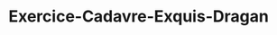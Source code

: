# Exercice-Cadavre-Exquis-Dragan
<html>
<head>
<title>Mon histoire</h1>
</head>
<body>
<h1>Mon histoire</h1>
<<<<<<< HEAD
<p>hello test</p>
<p>test</p>
<p>test</p>
</body>
</html>
=======
hello test
test
test
test oussama
>>>>>>> oussama

hallo. Dop Here

Les Celtes ont migré en Europe de l'Ouest à partir de -2500, et se seraient établis en Gaule vers -1200, mais il faut attendre l'âge du fer (-800) pour pouvoir l'affirmer. La Gaule formait un territoire qui longeait le Rhin jusqu'à la Méditerranée. Des années après l'invasion en -57 de la Gaule par les légions romaines de Jules César, Auguste va la partager en trois provinces romaines, dont celle de la Gaule belgique située la plus au nord de la Gaule, et qui borde le Rhin.

